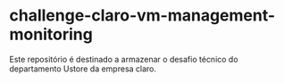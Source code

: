 # challenge-claro-vm-management-monitoring
Este repositório é destinado a armazenar o desafio técnico do departamento Ustore da empresa claro.
